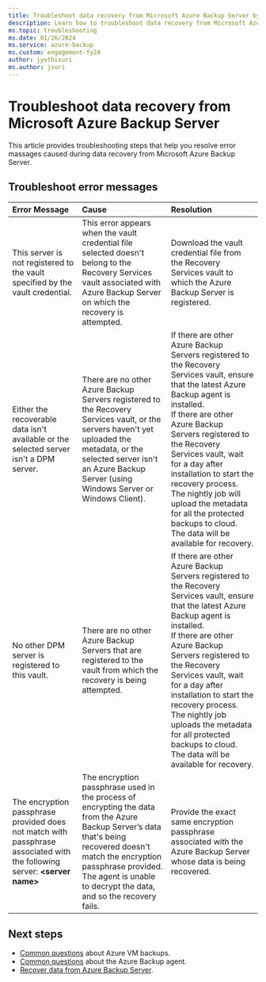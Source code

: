 ```yaml
---
title: Troubleshoot data recovery from Microsoft Azure Backup Server by using Azure Backup
description: Learn how to troubleshoot data recovery from Microsoft Azure Backup Server.
ms.topic: troubleshooting
ms.date: 01/26/2024
ms.service: azure-backup
ms.custom: engagement-fy24
author: jyothisuri
ms.author: jsuri
---
```


# Troubleshoot data recovery from Microsoft Azure Backup Server 

This article provides troubleshooting steps that help you resolve error massages caused during data recovery from Microsoft Azure Backup Server.

## Troubleshoot error messages

| Error Message | Cause | Resolution |
|:--- |:--- |:--- |
|This server is not registered to the vault specified by the vault credential. | This error appears when the vault credential file selected doesn't belong to the Recovery Services vault associated with Azure Backup Server on which the recovery is attempted. | Download the vault credential file from the Recovery Services vault to which the Azure Backup Server is registered. |
|Either the recoverable data isn't available or the selected server isn't a DPM server. | There are no other Azure Backup Servers registered to the Recovery Services vault, or the servers haven't yet uploaded the metadata, or the selected server isn't an Azure Backup Server (using Windows Server or Windows Client). | If there are other Azure Backup Servers registered to the Recovery Services vault, ensure that the latest Azure Backup agent is installed. <br>If there are other Azure Backup Servers registered to the Recovery Services vault, wait for a day after installation to start the recovery process. The nightly job will upload the metadata for all the protected backups to cloud. The data will be available for recovery. |
|No other DPM server is registered to this vault. | There are no other Azure Backup Servers  that are registered to the vault from which the recovery is being attempted. | If there are other Azure Backup Servers registered to the Recovery Services vault, ensure that the latest Azure Backup agent is installed.<br>If there are other Azure Backup Servers registered to the Recovery Services vault, wait for a day after installation to start the recovery process. The nightly job uploads the metadata for all protected backups to cloud. The data will be available for recovery. |
|The encryption passphrase provided does not match with passphrase associated with the following server: **\<server name>** | The encryption passphrase used in the process of encrypting the data from the Azure Backup Server’s data that's being recovered doesn't match the encryption passphrase provided. The agent is unable to decrypt the data, and so the recovery fails. | Provide the exact same encryption passphrase associated with the Azure Backup Server whose data is being recovered. |

## Next steps

- [Common questions](backup-azure-vm-backup-faq.yml) about Azure VM backups.
- [Common questions](backup-azure-file-folder-backup-faq.yml) about the Azure Backup agent.
- [Recover data from Azure Backup Server](backup-azure-alternate-dpm-server.md).